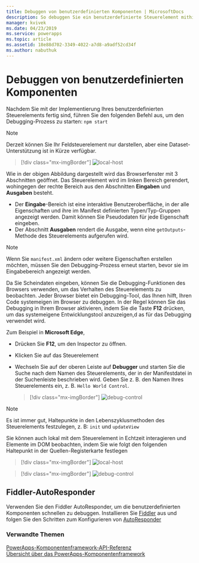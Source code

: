```yaml
---
title: Debuggen von benutzerdefinierten Komponenten | MicrosoftDocs
description: So debuggen Sie ein benutzerdefinierte Steuerelement mithilfe von Fiddler und Native-Debugging
manager: kvivek
ms.date: 04/23/2019
ms.service: powerapps
ms.topic: article
ms.assetid: 18e88d702-3349-4022-a7d8-a9adf52cd34f
ms.author: nabuthuk
---
```

# <a name="debug-custom-components"></a>Debuggen von benutzerdefinierten Komponenten

Nachdem Sie mit der Implementierung Ihres benutzerdefinierten Steuerelements fertig sind, führen Sie den folgenden Befehl aus, um den Debugging-Prozess zu starten: `npm start`

> [!NOTE]
> Derzeit können Sie Ihr Feldsteuerelement nur darstellen, aber eine Dataset-Unterstützung ist in Kürze verfügbar.

> [!div class="mx-imgBorder"]
> ![local-host](media/local-host.png "lokaler Host")

Wie in der obigen Abbildung dargestellt wird das Browserfenster mit 3 Abschnitten geöffnet. Das Steuerelement wird im linken Bereich gerendert, wohingegen der rechte Bereich aus den Abschnitten **Eingaben** und **Ausgaben** besteht.

  - Der **Eingabe**-Bereich ist eine interaktive Benutzeroberfläche, in der alle Eigenschaften und ihre im Manifest definierten Typen/Typ-Gruppen angezeigt werden. Damit können Sie Pseudodaten für jede Eigenschaft eingeben. 
  - Der Abschnitt **Ausgaben** rendert die Ausgabe, wenn eine `getOutputs`-Methode des Steuerelements aufgerufen wird.  
 
> [!NOTE]
> Wenn Sie `manifest.xml` ändern oder weitere Eigenschaften erstellen möchten, müssen Sie den Debugging-Prozess erneut starten, bevor sie im Eingabebereich angezeigt werden.

Da Sie Scheindaten eingeben, können Sie die Debugging-Funktionen des Browsers verwenden, um das Verhalten des Steuerelements zu beobachten. Jeder Browser bietet ein Debugging-Tool, das Ihnen hilft, Ihren Code systemeigen im Browser zu debuggen. In der Regel können Sie das Debugging in Ihrem Browser aktivieren, indem Sie die Taste **F12** drücken, um das systemeigene Entwicklungstool anzuzeigen,d as für das Debugging verwendet wird.

Zum Beispiel in **Microsoft Edge**,

- Drücken Sie **F12**, um den Inspector zu öffnen.
- Klicken Sie auf das Steuerelement
- Wechseln Sie auf der oberen Leiste auf **Debugger** und starten Sie die Suche nach dem Namen des Steuerelements, der in der Manifestdatei in der Suchenleiste beschrieben wird. Geben Sie z. B. den Namen Ihres Steuerelements ein, z. B. `Hello World Control`.

     > [!div class="mx-imgBorder"]
     > ![debug-control](media/debug-control.png "Debugging-Steuerelement")

> [!NOTE]
> Es ist immer gut, Haltepunkte in den Lebenszyklusmethoden des Steuerelements festzulegen, z. B: `init` und `updateView`

Sie können auch lokal mit dem Steuerelement in Echtzeit interagieren und Elemente im DOM beobachten, indem Sie wie folgt den folgenden Haltepunkt in der Quellen-Registerkarte festlegen

> [!div class="mx-imgBorder"]
> ![local-host](media/local-host.png "lokaler Host")

> [!div class="mx-imgBorder"]
> ![debug-control](media/debug-control-1.png "Debugging-Steuerelement 1")

## <a name="fiddler-autoresponder"></a>Fiddler-AutoResponder

Verwenden Sie den Fiddler AutoResponder, um die benutzerdefinierten Komponenten schnellen zu debuggen. Installieren Sie [Fiddler](https://www.telerik.com/download/fiddler) aus und folgen Sie den Schritten zum Konfigurieren von [AutoResponder](https://docs.microsoft.com/dynamics365/customer-engagement/developer/streamline-javascript-development-fiddler-autoresponder)

### <a name="related-topics"></a>Verwandte Themen

[PowerApps-Komponentenframework-API-Referenz](reference/index.md)<br/>
[Übersicht über das PowerApps-Komponentenframework](overview.md)